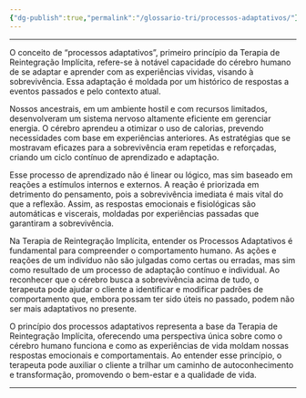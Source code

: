 ```yaml
---
{"dg-publish":true,"permalink":"/glossario-tri/processos-adaptativos/"}
---
```


---
O conceito de “processos adaptativos”, primeiro princípio da Terapia de Reintegração Implícita, refere-se à notável capacidade do cérebro humano de se adaptar e aprender com as experiências vividas, visando à sobrevivência. Essa adaptação é moldada por um histórico de respostas a eventos passados e pelo contexto atual.

Nossos ancestrais, em um ambiente hostil e com recursos limitados, desenvolveram um sistema nervoso altamente eficiente em gerenciar energia. O cérebro aprendeu a otimizar o uso de calorias, prevendo necessidades com base em experiências anteriores. As estratégias que se mostravam eficazes para a sobrevivência eram repetidas e reforçadas, criando um ciclo contínuo de aprendizado e adaptação.

Esse processo de aprendizado não é linear ou lógico, mas sim baseado em reações a estímulos internos e externos. A reação é priorizada em detrimento do pensamento, pois a sobrevivência imediata é mais vital do que a reflexão. Assim, as respostas emocionais e fisiológicas são automáticas e viscerais, moldadas por experiências passadas que garantiram a sobrevivência.

Na Terapia de Reintegração Implícita, entender os Processos Adaptativos é fundamental para compreender o comportamento humano. As ações e reações de um indivíduo não são julgadas como certas ou erradas, mas sim como resultado de um processo de adaptação contínuo e individual. Ao reconhecer que o cérebro busca a sobrevivência acima de tudo, o terapeuta pode ajudar o cliente a identificar e modificar padrões de comportamento que, embora possam ter sido úteis no passado, podem não ser mais adaptativos no presente.

O princípio dos processos adaptativos representa a base da Terapia de Reintegração Implícita, oferecendo uma perspectiva única sobre como o cérebro humano funciona e como as experiências de vida moldam nossas respostas emocionais e comportamentais. Ao entender esse princípio, o terapeuta pode auxiliar o cliente a trilhar um caminho de autoconhecimento e transformação, promovendo o bem-estar e a qualidade de vida. 



----



